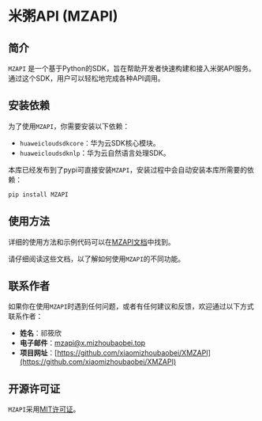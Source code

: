 # 米粥API (MZAPI)

## 简介

`MZAPI` 是一个基于Python的SDK，旨在帮助开发者快速构建和接入米粥API服务。通过这个SDK，用户可以轻松地完成各种API调用。

## 安装依赖

为了使用`MZAPI`，你需要安装以下依赖：

- `huaweicloudsdkcore`：华为云SDK核心模块。
- `huaweicloudsdknlp`：华为云自然语言处理SDK。

本库已经发布到了pypi可直接安装`MZAPI`，安装过程中会自动安装本库所需要的依赖：

```bash
pip install MZAPI
```

## 使用方法

详细的使用方法和示例代码可以在[MZAPI文档](https://github.com/xiaomizhoubaobei/XMZAPI)中找到。


请仔细阅读这些文档，以了解如何使用`MZAPI`的不同功能。

## 联系作者

如果你在使用`MZAPI`时遇到任何问题，或者有任何建议和反馈，欢迎通过以下方式联系作者：

- **姓名**：祁筱欣
- **电子邮件**：mzapi@x.mizhoubaobei.top
- **项目网址**：[https://github.com/xiaomizhoubaobei/XMZAPI](https://github.com/xiaomizhoubaobei/XMZAPI)
## 开源许可证

`MZAPI`采用[MIT许可证](LICENSE)。
